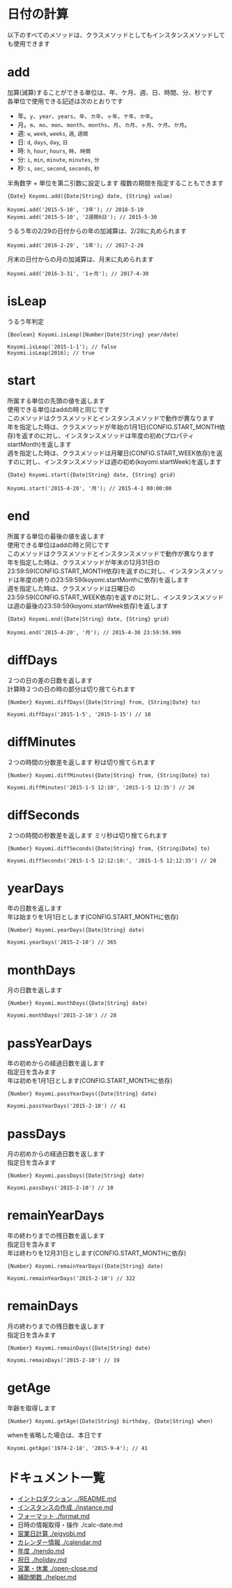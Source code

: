 # 日付の計算

以下のすべてのメソッドは、クラスメソッドとしてもインスタンスメソッドしても使用できます

# add

加算(減算)することができる単位は、年、ケ月、週、日、時間、分、秒です  
各単位で使用できる記述は次のとおりです

  + 年。`y`、`year`、`years`、`年`、`カ年`、`ヶ年`、`ケ年`、`か年`。
  + 月。`m`、`mo`、`mon`、`month`、`months`、`月`、`カ月`、`ヶ月`、`ケ月`、`か月`。
  + 週: `w`, `week`, `weeks`, `週`, `週間`
  + 日: `d`, `days`, `day`, `日`
  + 時: `h`, `hour`, `hours`, `時`、`時間`
  + 分: `i`, `min`, `minute`, `minutes`, `分`
  + 秒: `s`, `sec`, `second`, `seconds`, `秒`

半角数字 + 単位を第二引数に設定します
複数の期間を指定することもできます


`{Date} Koyomi.add({Date|String} date, {String} value)`

```
Koyomi.add('2015-5-10', '3年'); // 2018-5-10
Koyomi.add('2015-5-10', '2週間6日'); // 2015-5-30
```

うるう年の2/29の日付からの年の加減算は、2/28に丸められます

```
Koyomi.add('2016-2-29', '1年'); // 2017-2-28
```

月末の日付からの月の加減算は、月末に丸められます

```
Koyomi.add('2016-3-31', '1ヶ月'); // 2017-4-30
```


# isLeap

うるう年判定

`{Boolean} Koyomi.isLeap({Number|Date|String} year/date)`

```
Koyomi.isLeap('2015-1-1'); // false
Koyomi.isLeap(2016); // true
```

# start

所属する単位の先頭の値を返します  
使用できる単位はaddの時と同じです  
このメソッドはクラスメソッドとインスタンスメソッドで動作が異なります  
年を指定した時は、クラスメソッドが年始の1月1日(CONFIG.START_MONTH依存)を返すのに対し、インスタンスメソッドは年度の初め(プロパティstartMonth)を返します  
週を指定した時は、クラスメソッドは月曜日(CONFIG.START_WEEK依存)を返すのに対し、インスタンスメソッドは週の初め(koyomi.startWeek)を返します

`{Date} Koyomi.start({Date|String} date, {String} grid)`

```
Koyomi.start('2015-4-20', '月'); // 2015-4-1 00:00:00
```

# end

所属する単位の最後の値を返します  
使用できる単位はaddの時と同じです  
このメソッドはクラスメソッドとインスタンスメソッドで動作が異なります  
年を指定した時は、クラスメソッドが年末の12月31日の23:59:59(CONFIG.START_MONTH依存)を返すのに対し、インスタンスメソッドは年度の終りの23:59:59(koyomi.startMonthに依存)を返します  
週を指定した時は、クラスメソッドは日曜日の23:59:59(CONFIG.START_WEEK依存)を返すのに対し、インスタンスメソッドは週の最後の23:59:59(koyomi.startWeek依存)を返します  

`{Date} Koyomi.end({Date|String} date, {String} grid)`

```
Koyomi.end('2015-4-20', '月'); // 2015-4-30 23:59:59.999
```

# diffDays

２つの日の差の日数を返します  
計算時２つの日の時の部分は切り捨てられます

`{Number} Koyomi.diffDays({Date|String} from, {String|Date} to)`

```
Koyomi.diffDays('2015-1-5', '2015-1-15') // 10
```


# diffMinutes

２つの時間の分数差を返します
秒は切り捨てられます

`{Number} Koyomi.diffMinutes({Date|String} from, {String|Date} to)`

```
Koyomi.diffMinutes('2015-1-5 12:10', '2015-1-5 12:35') // 20
```

# diffSeconds

２つの時間の秒数差を返します
ミリ秒は切り捨てられます

`{Number} Koyomi.diffSeconds({Date|String} from, {String|Date} to)`

```
Koyomi.diffSeconds('2015-1-5 12:12:10:', '2015-1-5 12:12:35') // 20
```

# yearDays

年の日数を返します  
年は始まりを1月1日とします(CONFIG.START_MONTHに依存)

`{Number} Koyomi.yearDays({Date|String} date)`

```
Koyomi.yearDays('2015-2-10') // 365
```

# monthDays

月の日数を返します

`{Number} Koyomi.monthDays({Date|String} date)`

```
Koyomi.monthDays('2015-2-10') // 28
```

# passYearDays

年の初めからの経過日数を返します  
指定日を含みます  
年は初めを1月1日とします(CONFIG.START_MONTHに依存)

`{Number} Koyomi.passYearDays({Date|String} date)`

```
Koyomi.passYearDays('2015-2-10') // 41
```

# passDays

月の初めからの経過日数を返します  
指定日を含みます

`{Number} Koyomi.passDays({Date|String} date)`

```
Koyomi.passDays('2015-2-10') // 10
```


# remainYearDays

年の終わりまでの残日数を返します  
指定日を含みます  
年は終わりを12月31日とします(CONFIG.START_MONTHに依存)

`{Number} Koyomi.remainYearDays({Date|String} date)`

```
Koyomi.remainYearDays('2015-2-10') // 322
```

# remainDays

月の終わりまでの残日数を返します  
指定日を含みます

`{Number} Koyomi.remainDays({Date|String} date)`

```
Koyomi.remainDays('2015-2-10') // 19
```

# getAge

年齢を取得します

`{Number} Koyomi.getAge({Date|String} birthday, {Date|String} when)`

whenを省略した場合は、本日です

```
Koyomi.getAge('1974-2-18', '2015-9-4'); // 41
```

# ドキュメント一覧

  + [イントロダクション ../README.md](../README.md)
  + [インスタンスの作成 ./instance.md](./instance.md)
  + [フォーマット ./format.md](./format.md)
  + 日時の情報取得・操作 ./calc-date.md
  + [営業日計算 ./eigyobi.md](./eigyobi.md)
  + [カレンダー情報 ./calendar.md](./calendar.md)
  + [年度 ./nendo.md](./nendo.md)
  + [祝日 ./holiday.md](./holiday.md)
  + [営業・休業 ./open-close.md](./open-close.md)
  + [補助関数 ./helper.md](./helper.md)
